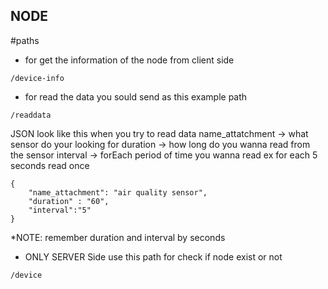 ## NODE 
#paths
- for get the information of the node from client side
```
/device-info
```
- for read the data you sould send as this example 
path 
```
/readdata
```
JSON look like this when you try to read data
name_attatchment -> what sensor do your looking for
duration -> how long do you wanna read from the sensor
interval -> forEach period of time you wanna read ex for each 5 seconds read once 
```
{
	"name_attachment": "air quality sensor",
	"duration" : "60",
	"interval":"5"
}
```
*NOTE: remember duration and interval by seconds 

- ONLY SERVER Side use this path for check if node exist or not
```
/device
```